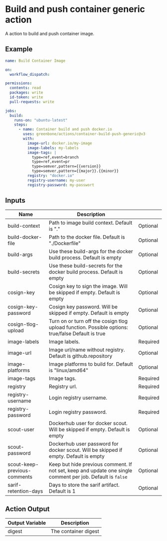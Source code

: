 # Build and push container generic action

A action to build and push container image.

## Example

```yml
name: Build Container Image

on:
  workflow_dispatch:

permissions:
  contents: read
  packages: write
  id-token: write
  pull-requests: write

jobs:
  build:
    runs-on: "ubuntu-latest"
    steps:
      - name: Container build and push docker.io
        uses: greenbone/actions/container-build-push-generic@v3
        with:
          image-url: docker.io/my-image
          image-labels: my-labels
          image-tags: |
            type=ref,event=branch
            type=ref,event=pr
            type=semver,pattern={{version}}
            type=semver,pattern={{major}}.{{minor}}
          registry: "docker.io"
          registry-username: my-user
          registry-password: my-passwort
```

## Inputs

| Name                         | Description                                                                                                        |          |
|------------------------------|--------------------------------------------------------------------------------------------------------------------|----------|
| build-context                | Path to image build context. Default is "."                                                                        | Optional |
| build-docker-file            | Path to the docker file. Default is "./Dockerfile"                                                                 | Optional |
| build-args                   | Use these build-args for the docker build process. Default is empty                                                | Optional |
| build-secrets                | Use these build-secrets for the docker build process. Default is empty                                             | Optional |
| cosign-key                   | Cosign key to sign the image. Will be skipped if empty. Default is empty                                           | Optional |
| cosign-key-password          | Cosign key password. Will be skipped if empty. Default is empty                                                    | Optional |
| cosign-tlog-upload           | Turn on or turn off the cosign tlog upload function. Possible options: true/false Default is true                  | Optional |
| image-labels                 | Image labels.                                                                                                      | Required |
| image-url                    | Image url/name without registry. Default is github.repository                                                      | Optional |
| image-platforms              | Image platforms to build for. Default is "linux/amd64"                                                             | Optional |
| image-tags                   | Image tags.                                                                                                        | Required |
| registry                     | Registry url.                                                                                                      | Required |
| registry-username            | Login registry username.                                                                                           | Required |
| registry-password            | Login registry password.                                                                                           | Required |
| scout-user                   | Dockerhub user for docker scout. Will be skipped if empty. Default is empty                                        | Optional |
| scout-password               | Dockerhub user password for docker scout. Will be skipped if empty. Default is empty                               | Optional |
| scout-keep-previous-comments | Keep but hide previous comment. If not set, keep and update one single comment per job. Default is `false`         | Optional |
| sarif-retention-days         | Days to store the sarif artifact. Default is 1                                                                     | Optional |

## Action Output

| Output Variable | Description          |
|-----------------|----------------------|
| digest          | The container digest |

